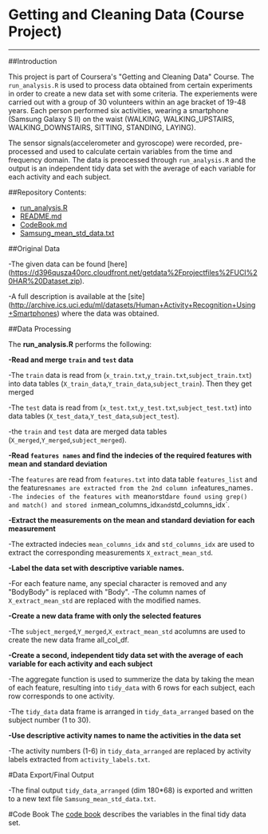 # Getting and Cleaning Data (Course Project)
-------------
##Introduction

This project is part of Coursera's "Getting and Cleaning Data" Course. The `run_analysis.R` is used to process data obtained from certain experiments in order to create a new data set with some criteria. The experiements were carried out with a group of 30 volunteers within an age bracket of 19-48 years. Each person performed six activities, wearing a smartphone (Samsung Galaxy S II) on the waist (WALKING, WALKING_UPSTAIRS, WALKING_DOWNSTAIRS, SITTING, STANDING, LAYING).

The sensor signals(accelerometer and gyroscope) were recorded, pre-processed and used to calculate certain variables from the time and frequency domain. The data is preocessed through `run_analysis.R` and the output is an independent tidy data set with the average of each variable for each activity and each subject.

##Repository Contents:
* [run_analysis.R](https://github.com/OmaymaS/Getting-Cleaning-Data_Course-Project/blob/master/run_analysis.R)
* [README.md](https://github.com/OmaymaS/Getting-Cleaning-Data_Course-Project/blob/master/README.md)
* [CodeBook.md](https://github.com/OmaymaS/Getting-Cleaning-Data_Course-Project/blob/master/CodeBook.md)
* [Samsung_mean_std_data.txt](https://github.com/OmaymaS/Getting-Cleaning-Data_Course-Project/blob/master/Samsung_mean_std_data.txt)

##Original Data

-The given data can be found [here] (https://d396qusza40orc.cloudfront.net/getdata%2Fprojectfiles%2FUCI%20HAR%20Dataset.zip).

-A full description is available at the [site] (http://archive.ics.uci.edu/ml/datasets/Human+Activity+Recognition+Using+Smartphones) where the data was obtained.


##Data Processing 

The **run_analysis.R** performs the following:

**-Read and merge `train` and `test` data**

-The `train` data is read from (`x_train.txt`,`y_train.txt`,`subject_train.txt`) into data tables (`X_train_data`,`Y_train_data`,`subject_train`). Then they get merged 

-The `test` data is read from (`x_test.txt`,`y_test.txt`,`subject_test.txt`) into data tables (`X_test_data`,`Y_test_data`,`subject_test`). 

-the `train` and `test` data are merged data tables (`X_merged`,`Y_merged`,`subject_merged`).

**-Read `features names` and find the indecies of the required features with mean and standard deviation**

-The `features` are read from `features.txt` into data table `features_list` and the features` names are extracted from the 2nd column in `features_names`.
-The indecies of the features with `mean` or `std` are found using grep() and match() and stored in `mean_columns_idx` and `std_columns_idx`.

**-Extract the measurements on the mean and standard deviation for each measurement**

-The extracted indecies `mean_columns_idx` and `std_columns_idx` are used to extract the corresponding measurements `X_extract_mean_std`.

**-Label the data set with descriptive variable names.**

-For each feature name, any special character is removed and any "BodyBody" is replaced with "Body".
-The column names of `X_extract_mean_std` are replaced with the modified names.

**-Create a new data frame with only the selected features**

-The `subject_merged`,`Y_merged`,`X_extract_mean_std` acolumns are used to create the new data frame all_col_df.

**-Create a second, independent tidy data set with the average of each variable for each activity and each subject**

-The aggregate function is used to summerize the data by taking the mean of each feature, resulting into `tidy_data` with 6 rows for each subject, each row corresponds to one activity.

-The `tidy_data` data frame is arranged in `tidy_data_arranged` based on the subject number (1 to 30).

**-Use descriptive activity names to name the activities in the data set**

-The activity numbers (1-6) in `tidy_data_arranged` are replaced by  activity labels extracted from  `activity_labels.txt`.

#Data Export/Final Output

-The final output `tidy_data_arranged` (dim 180*68) is exported and written to a new text file `Samsung_mean_std_data.txt`.

#Code Book
The [code book](https://github.com/OmaymaS/Getting-Cleaning-Data_Course-Project/blob/master/CodeBook.md) describes the variables in the final tidy data set.


 
